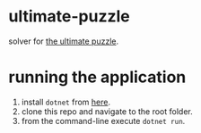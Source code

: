 # ultimate-puzzle

solver for [the ultimate puzzle](http://www.theultimatepuzzle.com).

# running the application

1. install `dotnet` from [here](https://docs.microsoft.com/en-us/dotnet/core/install/windows?tabs=netcore31).
1. clone this repo and navigate to the root folder.
1. from the command-line execute `dotnet run`.
